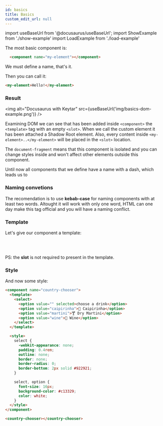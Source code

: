 ```yaml
---
id: basics
title: Basics
custom_edit_url: null
---
```


import useBaseUrl from '@docusaurus/useBaseUrl';
import ShowExample from './show-example'
import LoadExample from './load-example'

The most basic component is:

```html
  <component name="my-element"></component>
```

We must define a name, that's it.

Then you can call it:

```html
<my-element>Hello!</my-element>
```

### Result
<img alt="Docusaurus with Keytar" src={useBaseUrl('img/basics-dom-example.png')} />

Examining DOM we can see that has been added inside `<component>` the `<template>` tag with an empty `<slot>`.
When we call the custom element it has been attached a Shadow Root element. Also, every content inside
`<my-element>..</my-element>` will be placed in the `<slot>` location.

The `document-fragment` means that this component is isolated and you can change styles inside and won't affect other elements outside this component.

Until now all components that we define have a name with a dash, which leads us to

### Naming convetions

The recomendation is to use **kebab-case** for naming components with at least two words.
Altought it will work with only one word, HTML can one day make this tag official and you will have a naming conflict.

### Template

Let's give our component a template:

<ShowExample file="basic-template-example.html" />

<LoadExample file="basic-template-example.html" />

<br /><br />

PS: the **slot** is not required to present in the template.

### Style

And now some style:

```html
<component name="country-chooser">
  <template>
    <select>
      <option value="" selected>choose a drink</option>
      <option value="caipirinha">🍹 Caipirinha</option>
      <option value="martini">🍸 Dry Martini</option>
      <option value="wine">🍷 Wine</option>
    </select>
  </template>

  <style>
    select {
      -webkit-appearance: none;
      padding: 0.4rem;
      outline: none;
      border: none;
      border-radius: 0;
      border-bottom: 2px solid #922921;
    }

    select, option {
      font-size: 16px;
      background-color: #c13329;
      color: white;
    }
  </style>
</component>

<country-chooser></country-chooser>
```

<LoadExample file="basic-template-example-styled.html" />
